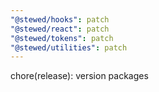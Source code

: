 ```yaml
---
"@stewed/hooks": patch
"@stewed/react": patch
"@stewed/tokens": patch
"@stewed/utilities": patch
---
```


chore(release): version packages
